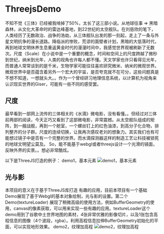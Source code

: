 # ThreejsDemo

不知不觉《三体》已经被我啃掉了50%，太长了这三部小说。从地球往事 => 黑暗森林，从文化大革命时的雷达峰基地，到22世纪的太空舰队。在刘慈欣的笔下，人类经历了无数政治、战争的浩劫，从三体舰队出发的那一刻起，走上了一条与外星文明抗争的漫长道路。降临派的惨败，荒谬的面壁者计划，黑暗的大低落时代，再到地球文明休养生息重返黄金时代的漫漫时间中，我感觉世界观被刷新了无数次。尺度（Scale）在小说中是一个重要的概念，时间和空间上的尺度跨越了微秒到世纪，纳米到光年，人类的视角也许每人都不懂。天文学家也许只看得见光年，而普通人常常谈到的是千米，生物学家可能往往喜欢研究微米、纳米的微观世界。微观世界中是否蕴含着另外一个宏大的宇宙，是否夸克就不在可分，这些问题真是不想不知道，一想就头大。。作为一个曾经研习地理信息系统，以计算机为视角来认识现实世界的Giser，可能有一些不同的感受罢。

## 尺度
最早看到一部网上流传的三体相关的《水滴》微电影，没有看懂。。但经过对三体前两部的阅读，今天正巧又看到了这部微电影，非常震撼。从太空舰队组成的矩阵，到一艘战舰，再到一个舱室，一个螺丝钉上的红色油漆，到高分子化合物，排列整齐的分子群。尺度的连续切换，让我再次感叹老刘的想象力。其实我们也有可能想过镜子中是否有一个完整的世界。而水滴探测器这样的制造工艺让科技被锁死的地球文明望尘莫及。
So，能不能基于webgl或者threejs设计一个光滑的镜面，反映外界的实景。。想必非常酷炫。

以下是ThreeJS打造的例子：
demo1，基本元素
![demo1，基本元素][1]

## 光与影
本项目的意义在于基于ThreeJS库打造 有趣的应用，目前本项目有一个基础Demo展现了基于Webgl的基本对象绘制，光与影的设置。第二个Demo(textureLoader) 展现了稍微高级的使用方法，例如BufferGeometry的使用，canvas的像素获取，可以用来实现一些有趣的应用。textureLoader这个demo用到了谷歌中土世界地图的素材，4张非常优雅的影像切片，以及1张包含高程信息的图像（4个波段，rgba）。利用高程信息拉伸BufferGeometry初始化的平面，可以实现地形效果。
demo2，纹理加高程
![demo2，纹理加高程][2]


[1]: https://raw.githubusercontent.com/alex2wong/ThreejsDemo/master/img/Demo1.png
[2]: https://raw.githubusercontent.com/alex2wong/ThreejsDemo/master/img/Demo2.png
